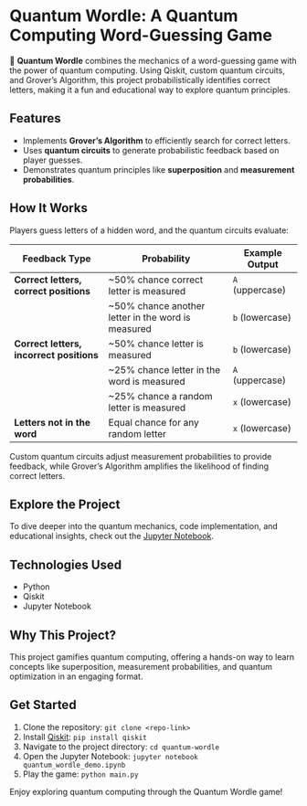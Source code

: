 # Quantum Wordle: A Quantum Computing Word-Guessing Game

🚀 **Quantum Wordle** combines the mechanics of a word-guessing game with the power of quantum computing. Using Qiskit, custom quantum circuits, and Grover’s Algorithm, this project probabilistically identifies correct letters, making it a fun and educational way to explore quantum principles.

## Features
- Implements **Grover’s Algorithm** to efficiently search for correct letters.
- Uses **quantum circuits** to generate probabilistic feedback based on player guesses.
- Demonstrates quantum principles like **superposition** and **measurement probabilities**.

## How It Works
Players guess letters of a hidden word, and the quantum circuits evaluate:

| Feedback Type                   | Probability        | Example Output       |
|---------------------------------|--------------------|----------------------|
| **Correct letters, correct positions** | ~50% chance correct letter is measured | `A` (uppercase)       |
|                                 | ~50% chance another letter in the word is measured | `b` (lowercase)       |
| **Correct letters, incorrect positions** | ~50% chance letter is measured         | `b` (lowercase)       |
|                                 | ~25% chance letter in the word is measured | `A` (uppercase)       |
|                                 | ~25% chance a random letter is measured    | `x` (lowercase)       |
| **Letters not in the word**     | Equal chance for any random letter         | `x` (lowercase)       |


Custom quantum circuits adjust measurement probabilities to provide feedback, while Grover’s Algorithm amplifies the likelihood of finding correct letters.

## Explore the Project
To dive deeper into the quantum mechanics, code implementation, and educational insights, check out the [Jupyter Notebook](https://github.com/matttavares9/quantum-wordle/blob/main/quantum_wordle_demo.ipynb).

## Technologies Used
- Python
- Qiskit
- Jupyter Notebook

## Why This Project?
This project gamifies quantum computing, offering a hands-on way to learn concepts like superposition, measurement probabilities, and quantum optimization in an engaging format.

## Get Started
1. Clone the repository: `git clone <repo-link>`
2. Install [Qiskit](https://docs.quantum.ibm.com/guides/install-qiskit): `pip install qiskit`
3. Navigate to the project directory: `cd quantum-wordle`
4. Open the Jupyter Notebook: `jupyter notebook quantum_wordle_demo.ipynb`
5. Play the game: `python main.py`

Enjoy exploring quantum computing through the Quantum Wordle game!
